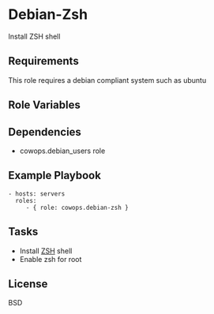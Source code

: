 Debian-Zsh
==========

Install ZSH shell

Requirements
------------

This role requires a debian compliant system such as ubuntu

Role Variables
--------------

Dependencies
------------

- cowops.debian_users role

Example Playbook
----------------

    - hosts: servers
      roles:
         - { role: cowops.debian-zsh }

Tasks
-----

  - Install [ZSH](http://www.zsh.org/) shell
  - Enable zsh for root

License
-------

BSD
